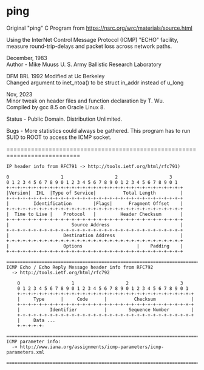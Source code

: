 # ping

Original "ping" C Program from https://nsrc.org/wrc/materials/source.html 


  Using the InterNet Control Message Protocol (ICMP) "ECHO" facility,
  measure round-trip-delays and packet loss across network paths.

  December, 1983  
  Author -
 	Mike Muuss
 	U. S. Army Ballistic Research Laboratory
 	
  DFM BRL 1992
  Modified at Uc Berkeley   
  Changed argument to inet_ntoa() to be struct in_addr instead of u_long
  
  Nov, 2023  
  Minor tweak on header files and function declaration by T. Wu.   
  Compiled by gcc 8.5 on Oracle Linux 8.
    
  Status -
 	Public Domain.  Distribution Unlimited.

 
  Bugs -
 	More statistics could always be gathered.
 	This program has to run SUID to ROOT to access the ICMP socket.


 ===========================================================================
 
    IP header info from RFC791 -> http://tools.ietf.org/html/rfc791)

    0                   1                   2                   3
    0 1 2 3 4 5 6 7 8 9 0 1 2 3 4 5 6 7 8 9 0 1 2 3 4 5 6 7 8 9 0 1
    +-+-+-+-+-+-+-+-+-+-+-+-+-+-+-+-+-+-+-+-+-+-+-+-+-+-+-+-+-+-+-+-+
    |Version|  IHL  |Type of Service|          Total Length         |
    +-+-+-+-+-+-+-+-+-+-+-+-+-+-+-+-+-+-+-+-+-+-+-+-+-+-+-+-+-+-+-+-+
    |         Identification        |Flags|      Fragment Offset    |
    +-+-+-+-+-+-+-+-+-+-+-+-+-+-+-+-+-+-+-+-+-+-+-+-+-+-+-+-+-+-+-+-+
    |  Time to Live |    Protocol   |         Header Checksum       |
    +-+-+-+-+-+-+-+-+-+-+-+-+-+-+-+-+-+-+-+-+-+-+-+-+-+-+-+-+-+-+-+-+
    |                       Source Address                          |
    +-+-+-+-+-+-+-+-+-+-+-+-+-+-+-+-+-+-+-+-+-+-+-+-+-+-+-+-+-+-+-+-+
    |                    Destination Address                        |
    +-+-+-+-+-+-+-+-+-+-+-+-+-+-+-+-+-+-+-+-+-+-+-+-+-+-+-+-+-+-+-+-+
    |                    Options                    |    Padding    |
    +-+-+-+-+-+-+-+-+-+-+-+-+-+-+-+-+-+-+-+-+-+-+-+-+-+-+-+-+-+-+-+-+

    ===========================================================================
    ICMP Echo / Echo Reply Message header info from RFC792
      -> http://tools.ietf.org/html/rfc792

        0                   1                   2                   3
        0 1 2 3 4 5 6 7 8 9 0 1 2 3 4 5 6 7 8 9 0 1 2 3 4 5 6 7 8 9 0 1
        +-+-+-+-+-+-+-+-+-+-+-+-+-+-+-+-+-+-+-+-+-+-+-+-+-+-+-+-+-+-+-+-+
        |     Type      |     Code      |          Checksum             |
        +-+-+-+-+-+-+-+-+-+-+-+-+-+-+-+-+-+-+-+-+-+-+-+-+-+-+-+-+-+-+-+-+
        |           Identifier          |        Sequence Number        |
        +-+-+-+-+-+-+-+-+-+-+-+-+-+-+-+-+-+-+-+-+-+-+-+-+-+-+-+-+-+-+-+-+
        |     Data ...
        +-+-+-+-+-

    ===========================================================================
    ICMP parameter info:
      -> http://www.iana.org/assignments/icmp-parameters/icmp-parameters.xml

    ===========================================================================
